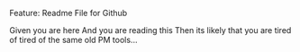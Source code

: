 Feature: Readme File for Github

Given you are here
And you are reading this
Then its likely that you are tired of tired of the same old PM tools... 
